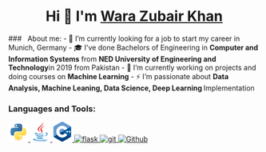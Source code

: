 <h1 align="center">
  Hi 👋 I'm <a href="https://www.linkedin.com/in/wara-zubair-khan-382940105/">Wara Zubair Khan</a>
  <br>
 </h1>
### &nbsp; About me:
- 🔭 I’m currently looking for a job to start my career in Munich, Germany
- 🎓 I've done Bachelors of Engineering in <b>Computer and Information Systems</b> from <b>NED University of Engineering and Technology</b>in 2019 from Pakistan
- 🌱 I’m currently working on projects and doing courses on <b>Machine Learning</b>
- ⚡ I’m passionate about <b>Data Analysis, Machine Leaning, Data Science, Deep Learning </b> Implementation

<h3 align="left">Languages and Tools:</h3>
<p align="left"> 
  <a href="https://www.python.org" target="_blank" rel="noreferrer"> <img src="https://raw.githubusercontent.com/devicons/devicon/master/icons/python/python-original.svg" alt="python" width="40" height="40"/> </a> 
    <a href="https://www.java.com" target="_blank" rel="noreferrer"> <img src="https://raw.githubusercontent.com/devicons/devicon/master/icons/java/java-original.svg" alt="java" width="40" height="40"/> </a> 
    <a href="https://www.w3schools.com/cpp/" target="_blank" rel="noreferrer"> <img src="https://raw.githubusercontent.com/devicons/devicon/master/icons/cplusplus/cplusplus-original.svg" alt="cplusplus" width="40" height="40"/> </a> 
  <a href="https://flask.palletsprojects.com/en/2.0.x/" target="_blank" rel="noreferrer">  <img src="https://img.icons8.com/ios-filled/50/000000/flask.png" alt="flask" width="50" height="50"/> </a>
  <a href="https://git-scm.com/" target="_blank" rel="noreferrer"> <img src="https://img.icons8.com/color/48/000000/git.png" alt="git" width="40" height="40"/> </a> 
  <a href="https://github.com/" target="_blank" rel="noreferrer"> <img src="https://img.icons8.com/fluency/48/000000/github.png" alt="Github" width="40" height="40"/> </a>
</p>
